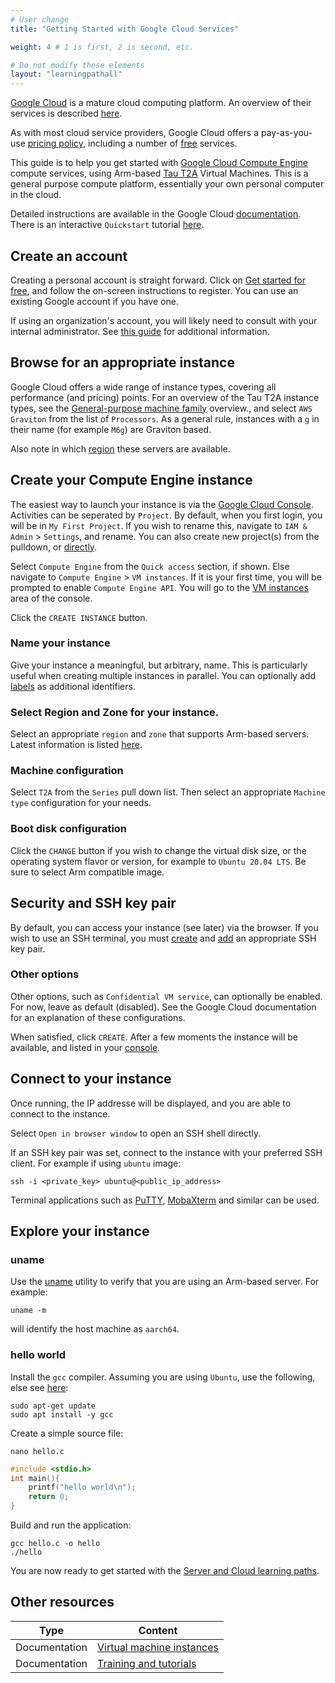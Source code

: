 ```yaml
---
# User change
title: "Getting Started with Google Cloud Services"

weight: 4 # 1 is first, 2 is second, etc.

# Do not modify these elements
layout: "learningpathall"
---
```

[Google Cloud](https://cloud.google.com/) is a mature cloud computing platform. An overview of their services is described [here](https://cloud.google.com/why-google-cloud).

As with most cloud service providers, Google Cloud offers a pay-as-you-use [pricing policy](https://cloud.google.com/pricing), including a number of [free](https://cloud.google.com/free/docs/free-cloud-features) services.

This guide is to help you get started with [Google Cloud Compute Engine](https://cloud.google.com/compute) compute services, using Arm-based [Tau T2A](https://cloud.google.com/tau-vm) Virtual Machines. This is a general purpose compute platform, essentially your own personal computer in the cloud.

Detailed instructions are available in the Google Cloud [documentation](https://cloud.google.com/compute/docs/instances). There is an interactive `Quickstart` tutorial [here](http://console.cloud.google.com/?tutorial=compute_short_quickstart).

## Create an account

Creating a personal account is straight forward. Click on [Get started for free](https://cloud.google.com/), and follow the on-screen instructions to register. You can use an existing Google account if you have one.

If using an organization's account, you will likely need to consult with your internal administrator. See [this guide](https://docs.aws.amazon.com/organizations/latest/userguide/orgs_manage_accounts_create.html) for additional information.

## Browse for an appropriate instance

Google Cloud offers a wide range of instance types, covering all performance (and pricing) points. For an overview of the Tau T2A instance types, see the [General-purpose machine family](https://cloud.google.com/compute/docs/general-purpose-machines#t2a_machines) overview., and select `AWS Graviton` from the list of `Processors`. As a general rule, instances with a `g` in their name (for example `M6g`) are Graviton based.

Also note in which [region](https://cloud.google.com/compute/docs/regions-zones#available) these servers are available.

## Create your Compute Engine instance

The easiest way to launch your instance is via the [Google Cloud Console](https://console.cloud.google.com). Activities can be seperated by `Project`. By default, when you first login, you will be in `My First Project`. If you wish to rename this, navigate to `IAM & Admin` > `Settings`, and rename. You can also create new project(s) from the pulldown, or [directly](https://console.cloud.google.com/projectcreate).

Select `Compute Engine` from the `Quick access` section, if shown. Else navigate to `Compute Engine` > `VM instances`. If it is your first time, you will be prompted to enable `Compute Engine API`. You will go to the [VM instances](https://console.cloud.google.com/compute/instances) area of the console.

Click the `CREATE INSTANCE` button.

### Name your instance

Give your instance a meaningful, but arbitrary, name. This is particularly useful when creating multiple instances in parallel. You can optionally add [labels](https://cloud.google.com/resource-manager/docs/creating-managing-labels) as additional identifiers.

### Select Region and Zone for your instance.

Select an appropriate `region` and `zone` that supports Arm-based servers. Latest information is listed [here](https://cloud.google.com/compute/docs/regions-zones#available).

### Machine configuration

Select `T2A` from the `Series` pull down list. Then select an appropriate `Machine type` configuration for your needs.

### Boot disk configuration

Click the `CHANGE` button if you wish to change the virtual disk size, or the operating system flavor or version, for example to `Ubuntu 20.04 LTS`. Be sure to select Arm compatible image.

## Security and SSH key pair

By default, you can access your instance (see later) via the browser. If you wish to use an SSH terminal, you must [create](https://cloud.google.com/compute/docs/connect/create-ssh-keys) and [add](https://cloud.google.com/compute/docs/connect/add-ssh-keys)  an appropriate SSH key pair.

### Other options

Other options, such as `Confidential VM service`, can optionally be enabled. For now, leave as default (disabled). See the Google Cloud documentation for an explanation of these configurations.

When satisfied, click `CREATE`. After a few moments the instance will be available, and listed in your [console](https://console.cloud.google.com/compute/instances).

## Connect to your instance

Once running, the IP addresse will be displayed, and you are able to connect to the instance.

Select `Open in browser window` to open an SSH shell directly.

If an SSH key pair was set, connect to the instance with your preferred SSH client. For example if using `ubuntu` image:
```console
ssh -i <private_key> ubuntu@<public_ip_address>
```
Terminal applications such as [PuTTY](https://www.putty.org/), [MobaXterm](https://mobaxterm.mobatek.net/) and similar can be used.

## Explore your instance

### uname

Use the [uname](https://en.wikipedia.org/wiki/Uname) utility to verify that you are using an Arm-based server. For example:
```console
uname -m
```
will identify the host machine as `aarch64`.

### hello world

Install the `gcc` compiler. Assuming you are using `Ubuntu`, use the following, else see [here](/install-tools/gcc):
```console
sudo apt-get update
sudo apt install -y gcc
```
Create a simple source file:
```console
nano hello.c
```
```C
#include <stdio.h>
int main(){
    printf("hello world\n");
    return 0;
}
```
Build and run the application:
```console
gcc hello.c -o hello
./hello
```

You are now ready to get started with the [Server and Cloud learning paths](/learning-paths/server-and-cloud/).

## Other resources

| Type          | Content             |
| ---           | ---                 |
| Documentation | [Virtual machine instances](https://cloud.google.com/compute/docs/instances) |
| Documentation | [Training and tutorials](https://cloud.google.com/compute/docs#training-and-tutorials) |
